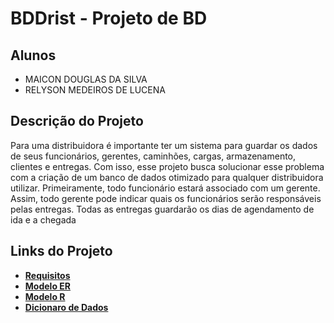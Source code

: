 # BDDrist - Projeto de BD


## Alunos

* MAICON DOUGLAS DA SILVA
* RELYSON MEDEIROS DE LUCENA

## Descrição do Projeto

Para uma distribuidora é importante ter um sistema para guardar os dados de seus funcionários, gerentes, caminhões, cargas, armazenamento, clientes e entregas. Com isso, esse projeto busca solucionar esse problema com a criação de um banco de dados otimizado para qualquer distribuidora utilizar. Primeiramente, todo funcionário estará associado com um gerente. Assim, todo gerente pode indicar quais os funcionários serão responsáveis pelas entregas. Todas as entregas guardarão os dias de agendamento de ida e a chegada

## Links do Projeto
* [**Requisitos**](https://github.com/mdouglas630/BDDrist/blob/main/DOCS/REQUISITOS.md)
* [**Modelo ER**](https://github.com/mdouglas630/BDDrist/blob/main/DOCS/MODELO_ER.md)
* [**Modelo R**](https://github.com/mdouglas630/BDDrist/blob/main/DOCS/MODELO_R.md)
* [**Dicionaro de Dados**](https://github.com/mdouglas630/blob/main/BDDrist/DOCS/DICIONARIO_DADOS.md)
